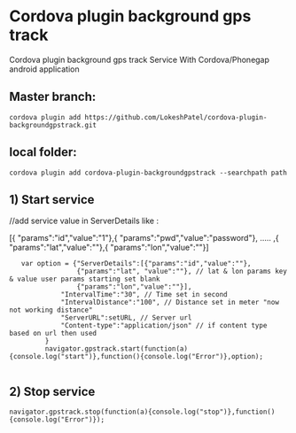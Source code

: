 # Cordova plugin background gps track
Cordova plugin background gps track Service With Cordova/Phonegap android application




## Master branch:
 
 ```
cordova plugin add https://github.com/LokeshPatel/cordova-plugin-backgroundgpstrack.git
 ```
## local folder:

 ``` 
cordova plugin add cordova-plugin-backgroundgpstrack --searchpath path

```

## 1) Start service 

 //add service value in ServerDetails like :
 
  [{ "params":"id","value":"1"},{ "params":"pwd","value":"password"}, ..... ,{ "params":"lat","value":""},{ "params":"lon","value":""}]
 
 ```  
    var option = {"ServerDetails":[{"params":"id","value":""},
                  {"params":"lat", "value":""}, // lat & lon params key & value user params starting set blank
                  {"params":"lon","value":""}],
              "IntervalTime":"30", // Time set in second
              "IntervalDistance":"100", // Distance set in meter "now not working distance"
              "ServerURL":setURL, // Server url 
              "Content-type":"application/json" // if content type based on url then used
          }
          navigator.gpstrack.start(function(a){console.log("start")},function(){console.log("Error")},option);
     
 ``` 
  
## 2) Stop service 
  ```
  navigator.gpstrack.stop(function(a){console.log("stop")},function(){console.log("Error")});
  
```